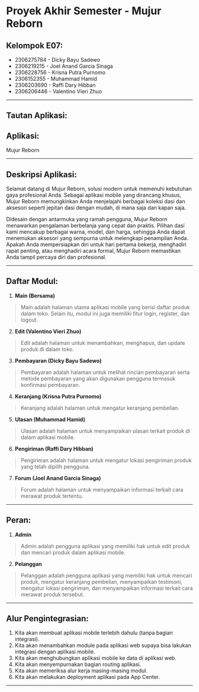 # Proyek Akhir Semester - Mujur Reborn

## Kelompok E07:
- 2306275784 - Dicky Bayu Sadewo
- 2306219215 - Joel Anand Garcia Sinaga
- 2306228756 - Krisna Putra Purnomo
- 2306152355 - Muhammad Hamid
- 2306203690 - Raffi Dary Hibban
- 2306206446 - Valentino Vieri Zhuo
<hr>

## Tautan Aplikasi: 
## Aplikasi:
Mujur Reborn

<hr>

## Deskripsi Aplikasi:
Selamat datang di Mujur Reborn, solusi modern untuk memenuhi kebutuhan gaya profesional Anda. Sebagai aplikasi mobile yang dirancang khusus, Mujur Reborn memungkinkan Anda menjelajahi berbagai koleksi dasi dan aksesori seperti jepitan dasi dengan mudah, di mana saja dan kapan saja.

Didesain dengan antarmuka yang ramah pengguna, Mujur Reborn menawarkan pengalaman berbelanja yang cepat dan praktis. Pilihan dasi kami mencakup berbagai warna, model, dan harga, sehingga Anda dapat menemukan aksesori yang sempurna untuk melengkapi penampilan Anda. Apakah Anda mempersiapkan diri untuk hari pertama bekerja, menghadiri rapat penting, atau menghadiri acara formal, Mujur Reborn memastikan Anda tampil percaya diri dan profesional.
<hr>

## Daftar Modul:
1. **Main (Bersama)**
> Main adalah halaman utama aplikasi mobile yang berisi daftar produk dalam toko. Selain itu, modul ini juga memiliki fitur login, register, dan logout.
2. **Edit (Valentino Vieri Zhuo)**
> Edit adalah halaman untuk menambahkan, menghapus, dan update produk di dalam toko.
3. **Pembayaran (Dicky Bayu Sadewo)**
> Pembayaran adalah halaman untuk melihat rincian pembayaran serta metode pembayaran yang akan digunakan pengguna termasuk konfirmasi pembayaran.
4. **Keranjang (Krisna Putra Purnomo)**
> Keranjang adalah halaman untuk mengatur keranjang pembelian.
5. **Ulasan (Muhammad Hamid)**
> Ulasan adalah halaman untuk menyampaikan ulasan terkait produk di dalam aplikasi mobile.
6. **Pengiriman (Raffi Dary Hibban)**
> Pengiriman adalah halaman untuk mengatur lokasi pengiriman produk yang telah dipilih pengguna.
7. **Forum (Joel Anand Garcia Sinaga)**
> Forum adalah halaman untuk menyampaikan informasi terkait cara merawat produk tertentu.

<hr>

## Peran:
1. **Admin**
> Admin adalah pengguna aplikasi yang memiliki hak untuk edit produk dan mencari produk dalam aplikasi mobile.
2. **Pelanggan**
> Pelanggan adalah pengguna aplikasi yang memiliki hak untuk mencari produk, mengatur keranjang pembelian, menyampaikan testimoni, mengatur lokasi pengiriman, dan menyampaikan informasi terkait cara merawat produk tersebut.

<hr>

## Alur Pengintegrasian:
1. Kita akan membuat aplikasi mobile terlebih dahulu (tanpa bagian integrasi).
2. Kita akan menambahkan module pada aplikasi web supaya bisa lakukan integrasi dengan aplikasi mobile.
3. Kita akan menghubungkan aplikasi mobile ke data di aplikasi web.
4. Kita akan menyempurnakan bagian routing aplikasi.
5. Kita akan memeriksa alur kerja masing-masing modul.
6. Kita akan melakukan deployment aplikasi pada App Center.
<hr>